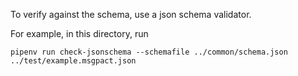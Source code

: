To verify against the schema, use a json schema validator.

For example, in this directory, run

```
pipenv run check-jsonschema --schemafile ../common/schema.json ../test/example.msgpact.json
```
